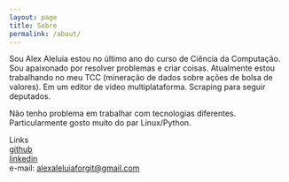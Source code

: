 ```yaml
---
layout: page
title: Sobre
permalink: /about/
---
```


Sou Alex Aleluia estou no último ano do curso de Ciência da Computação. Sou apaixonado por resolver problemas e criar coisas. Atualmente estou trabalhando no meu TCC (mineração de dados sobre ações de bolsa de valores). Em um editor de video multiplataforma. Scraping para seguir deputados.

Não tenho problema em trabalhar com tecnologias diferentes. Particularmente gosto muito do par Linux/Python.

Links<br>
[github](https://github.com/alexaleluia12/)<br>
[linkedin](https://br.linkedin.com/in/alex-aleluia-835a71116)<br>
e-mail: alexaleluiaforgit@gmail.com<br>

